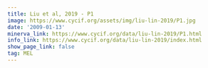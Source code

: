 ```yaml
---
title: Liu et al, 2019 - P1
image: https://www.cycif.org/assets/img/liu-lin-2019/P1.jpg
date: '2009-01-13'
minerva_link: https://www.cycif.org/data/liu-lin-2019/P1.html
info_link: https://www.cycif.org/data/liu-lin-2019/index.html
show_page_link: false
tag: MEL
---
```

